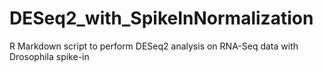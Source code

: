 # DESeq2_with_SpikeInNormalization
R Markdown script to perform DESeq2 analysis on RNA-Seq data with Drosophila spike-in
